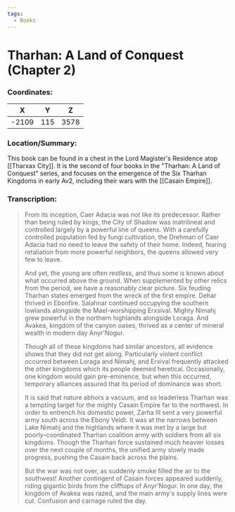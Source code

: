 ```yaml
---
tags:
  - Books
---
```


# Tharhan: A Land of Conquest (Chapter 2)

### Coordinates:
| **X** | **Y**| **Z** |
|:-----:|:----:|:-----:|
|-2109  |115   |3578  |

### Location/Summary:
This book can be found in a chest in the Lord Magister's Residence atop [[Tharxax City]]. It is the second of four books in the "Tharhan: A Land of Conquest" series, and focuses on the emergence of the Six Tharhan Kingdoms in early Av2, including their wars with the [[Casain Empire]].

### Transcription:
> From its inception, Caer Adacia was not like its predecessor. Rather than being ruled by kings, the City of Shadow was matrilineal and controlled largely by a powerful line of queens. With a carefully controlled population fed by fungi cultivation, the Drehmari of Caer Adacia had no need to leave the safety of their home. Indeed, fearing retaliation from more powerful neighbors, the queens allowed very few to leave.
>
> And yet, the young are often restless, and thus some is known about what occurred above the ground. When supplemented by other relics from the period, we have a reasonably clear picture. Six feuding Tharhan states emerged from the wreck of the first empire. Dehar thrived in Ebonfire. Salahnar continued occupying the southern lowlands alongside the Mael-worshipping Erxsival. Mighty Nimahj grew powerful in the northern highlands alongside Loraga. And Avakea, kingdom of the canyon oases, thrived as a center of mineral wealth in modern day Anyr'Nogur.
>
> Though all of these kingdoms had similar ancestors, all evidence shows that they did not get along. Particularly violent conflict occurred between Loraga and Nimahj, and Erxival frequently attacked the other kingdoms which its people deemed heretical. Occasionally, one kingdom would gain pre-eminence, but when this occurred, temporary alliances assured that its period of dominance was short.
>
> It is said that nature abhors a vacuum, and so leaderless Tharhan was a tempting target for the mighty Casain Empire far to the northwest. In order to entrench his domestic power, Zarha III sent a very powerful army south across the Ebony Veldt. It was at the narrows between Lake Nimahj and the highlands where it was met by a large but poorly-coordinated Tharhan coalition army with soldiers from all six kingdoms. Though the Tharhan force sustained much heavier losses over the next couple of months, the unified army slowly made progress, pushing the Casain back across the plains.
>
> But the war was not over, as suddenly smoke filled the air to the southwest! Another contingent of Casain forces appeared suddenly, riding gigantic birds from the clifftops of Anyr'Nogur. In one day, the kingdom of Avakea was razed, and the main army's supply lines were cut. Confusion and carnage ruled the day.


